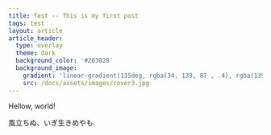 ```yaml
---
title: Test -- This is my first post
tags: test
layout: article
article_header:
  type: overlay
  theme: dark
  background_color: '#203028'
  background_image:
    gradient: 'linear-gradient(135deg, rgba(34, 139, 87 , .4), rgba(139, 34, 139, .4))'
    src: /docs/assets/images/cover3.jpg
---
```


Hellow, world!

風立ちぬ、いぎ生きめやも.
